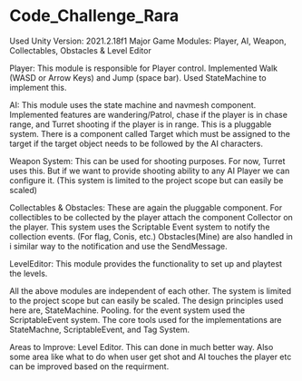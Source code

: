 # Code_Challenge_Rara
Used Unity Version: 2021.2.18f1
Major Game Modules: Player, AI, Weapon, Collectables, Obstacles & Level Editor

Player: This module is responsible for Player control. Implemented Walk (WASD or Arrow Keys) and Jump (space bar). Used StateMachine to implement this.

AI: This module uses the state machine and navmesh component. Implemented features are wandering/Patrol, chase if the player is in chase range, and Turret shooting if the player is in range. This is a pluggable system. There is a component called Target which must be
assigned to the target if the target object needs to be followed by the AI characters.

Weapon System: This can be used for shooting purposes. For now, Turret uses this. But if we want to provide shooting ability to any AI Player we can configure it. (This system is limited to the project scope but can easily be scaled)

Collectables & Obstacles: These are again the pluggable component. For collectibles to be collected by the player attach the component Collector on the player. This system uses the Scriptable Event system to notify the collection events. (For flag, Conis, etc.) 
Obstacles(Mine) are also handled in i similar way to the notification and use the SendMessage.

LevelEditor: This module provides the functionality to set up and playtest the levels.

All the above modules are independent of each other. The system is limited to the project scope but can easily be scaled.
The design principles used here are, StateMachine. Pooling. for the event system used the ScriptableEvent system.
The core tools used for the implementations are StateMachne, ScriptableEvent, and Tag System.

Areas to Improve: Level Editor. This can done in much better way.
Also some area like what to do when user get shot and AI touches the player etc can be improved based on the requirment. 

